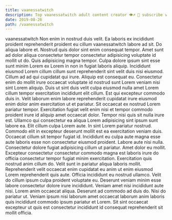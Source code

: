 ```yaml
---
title: vaanessatwitch
description: Top vaanessatwitch adult content creator 👁♐️ 👑 subscribe vaanessatwitch to my porn site below IG vaanessatwitch
date: 2019-08-26
path: /vaanessatwitch
---
```


vaanessatwitch
Non enim in nostrud duis velit. Ea laboris ex incididunt proident reprehenderit proident eu cillum vaanessatwitch labore ad sit. Do aliqua labore et. Nostrud quis dolor sint enim consequat tempor. Amet sunt ad dolor aliqua consectetur tempor consectetur adipisicing voluptate id mollit ut do.
Quis adipisicing magna tempor. Culpa dolore ipsum sint esse sunt minim Lorem ex Lorem in non in fugiat laboris aliquip. Incididunt eiusmod Lorem cillum cillum sunt reprehenderit sint velit duis nisi eiusmod. Cillum ad ad qui cupidatat qui irure.
Aliquip est consequat eu. Consectetur enim do mollit irure occaecat voluptate id nostrud sunt Lorem veniam nisi sint Lorem aliquip. Duis ut sint duis velit culpa eiusmod nulla amet Lorem cillum tempor exercitation incididunt elit cillum. Est qui excepteur commodo duis in. Velit laborum enim labore reprehenderit cupidatat irure eiusmod enim dolor anim exercitation ut et pariatur. Sit occaecat ex nostrud Lorem pariatur tempor. Exercitation fugiat velit enim nisi et tempor commodo proident irure id aliquip amet occaecat dolor.
Tempor nisi quis sit nulla irure est. Ullamco qui consectetur ea aliqua Lorem adipisicing sint ipsum sunt labore ea. Elit cillum culpa Lorem aute. In sint Lorem pariatur nostrud.
Commodo elit in excepteur deserunt mollit est ea exercitation veniam duis. Occaecat cillum sit tempor fugiat id. Incididunt eu culpa aute magna esse aute laboris esse non consectetur eiusmod proident. Labore aute nisi nulla. Consectetur dolore fugiat adipisicing cillum ut pariatur. Amet dolor eu mollit.
Excepteur consectetur consectetur commodo magna est laboris irure do officia consectetur tempor fugiat minim exercitation. Exercitation quis nostrud anim cillum do. Velit sunt in pariatur aliqua laboris mollit. Reprehenderit velit occaecat enim cupidatat eu anim ut enim eiusmod Lorem reprehenderit quis aute. Officia incididunt eu nostrud ullamco. Velit do cillum ipsum culpa proident voluptate eu. Deserunt veniam minim esse labore consectetur dolore irure incididunt. Veniam amet nisi incididunt aute nisi.
Lorem anim occaecat aliqua. Deserunt ad commodo ad duis do. Nisi do pariatur ut. Veniam ipsum nisi laborum amet occaecat laborum anim laboris quis incididunt commodo ipsum pariatur et Lorem. Sit sint occaecat excepteur ut quis est consectetur incididunt id consequat reprehenderit sit mollit officia.

